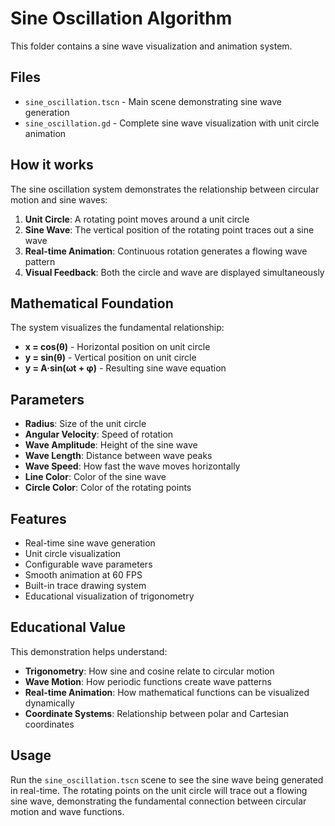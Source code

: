 # Sine Oscillation Algorithm

This folder contains a sine wave visualization and animation system.

## Files

- `sine_oscillation.tscn` - Main scene demonstrating sine wave generation
- `sine_oscillation.gd` - Complete sine wave visualization with unit circle animation

## How it works

The sine oscillation system demonstrates the relationship between circular motion and sine waves:

1. **Unit Circle**: A rotating point moves around a unit circle
2. **Sine Wave**: The vertical position of the rotating point traces out a sine wave
3. **Real-time Animation**: Continuous rotation generates a flowing wave pattern
4. **Visual Feedback**: Both the circle and wave are displayed simultaneously

## Mathematical Foundation

The system visualizes the fundamental relationship:
- **x = cos(θ)** - Horizontal position on unit circle
- **y = sin(θ)** - Vertical position on unit circle
- **y = A·sin(ωt + φ)** - Resulting sine wave equation

## Parameters

- **Radius**: Size of the unit circle
- **Angular Velocity**: Speed of rotation
- **Wave Amplitude**: Height of the sine wave
- **Wave Length**: Distance between wave peaks
- **Wave Speed**: How fast the wave moves horizontally
- **Line Color**: Color of the sine wave
- **Circle Color**: Color of the rotating points

## Features

- Real-time sine wave generation
- Unit circle visualization
- Configurable wave parameters
- Smooth animation at 60 FPS
- Built-in trace drawing system
- Educational visualization of trigonometry

## Educational Value

This demonstration helps understand:
- **Trigonometry**: How sine and cosine relate to circular motion
- **Wave Motion**: How periodic functions create wave patterns
- **Real-time Animation**: How mathematical functions can be visualized dynamically
- **Coordinate Systems**: Relationship between polar and Cartesian coordinates

## Usage

Run the `sine_oscillation.tscn` scene to see the sine wave being generated in real-time. The rotating points on the unit circle will trace out a flowing sine wave, demonstrating the fundamental connection between circular motion and wave functions.
